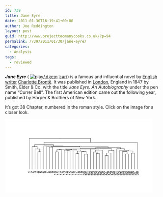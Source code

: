 ```yaml
---
id: 739
title: Jane Eyre
date: 2011-01-30T16:19:41+00:00
author: Joe Reddington
layout: post
guid: http://www.projecttoomanycooks.co.uk/?p=94
permalink: /739/2011/01/30/jane-eyre/
categories:
  - Analysis
tags:
  - reviewed
---
```

_**Jane Eyre**_ ( <img loading="lazy" src="http://upload.wikimedia.org/wikipedia/commons/thumb/8/8a/Loudspeaker.svg/11px-Loudspeaker.svg.png" alt="play" width="11" height="11" />[/](http://en.wikipedia.org/wiki/Wikipedia:IPA_for_English "Wikipedia:IPA for English")[ˌ](http://en.wikipedia.org/wiki/Wikipedia:IPA_for_English#Key "Wikipedia:IPA for English")[dʒ](http://en.wikipedia.org/wiki/Wikipedia:IPA_for_English#Key "Wikipedia:IPA for English")[eɪ](http://en.wikipedia.org/wiki/Wikipedia:IPA_for_English#Key "Wikipedia:IPA for English")[n](http://en.wikipedia.org/wiki/Wikipedia:IPA_for_English#Key "Wikipedia:IPA for English") [ˈ](http://en.wikipedia.org/wiki/Wikipedia:IPA_for_English#Key "Wikipedia:IPA for English")[ɛər](http://en.wikipedia.org/wiki/Wikipedia:IPA_for_English#Key "Wikipedia:IPA for English")[/](http://en.wikipedia.org/wiki/Wikipedia:IPA_for_English "Wikipedia:IPA for English")) is a famous and influential novel by [English writer](http://en.wikipedia.org/wiki/List_of_English_writers "List of English writers") [Charlotte Brontë](http://en.wikipedia.org/wiki/Charlotte_Bront%C3%AB "Charlotte Brontë"). It was published in [London](http://en.wikipedia.org/wiki/London "London"), England in 1847 by Smith, Elder & Co. with the title _Jane Eyre. An Autobiography_ under the pen name &#8220;Currer Bell&#8221;. The first American edition came out the following year, published by Harper & Brothers of New York.

It&#8217;s got 38 Chapter, numbered in the roman style. Click on the image for a closer look.

![Alt text](/assets/uploads/2011/01/Dendrogram-2.png)
